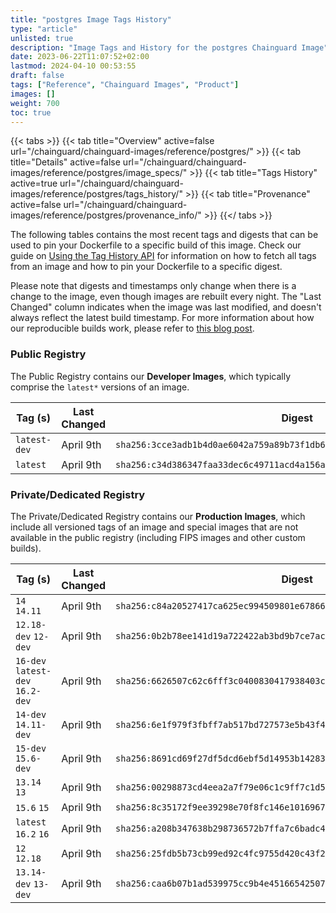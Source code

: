 ```yaml
---
title: "postgres Image Tags History"
type: "article"
unlisted: true
description: "Image Tags and History for the postgres Chainguard Image"
date: 2023-06-22T11:07:52+02:00
lastmod: 2024-04-10 00:53:55
draft: false
tags: ["Reference", "Chainguard Images", "Product"]
images: []
weight: 700
toc: true
---
```


{{< tabs >}}
{{< tab title="Overview" active=false url="/chainguard/chainguard-images/reference/postgres/" >}}
{{< tab title="Details" active=false url="/chainguard/chainguard-images/reference/postgres/image_specs/" >}}
{{< tab title="Tags History" active=true url="/chainguard/chainguard-images/reference/postgres/tags_history/" >}}
{{< tab title="Provenance" active=false url="/chainguard/chainguard-images/reference/postgres/provenance_info/" >}}
{{</ tabs >}}

The following tables contains the most recent tags and digests that can be used to pin your Dockerfile to a specific build of this image. Check our guide on [Using the Tag History API](/chainguard/chainguard-images/using-the-tag-history-api/) for information on how to fetch all tags from an image and how to pin your Dockerfile to a specific digest.

Please note that digests and timestamps only change when there is a change to the image, even though images are rebuilt every night. The "Last Changed" column indicates when the image was last modified, and doesn't always reflect the latest build timestamp. For more information about how our reproducible builds work, please refer to [this blog post](https://www.chainguard.dev/unchained/reproducing-chainguards-reproducible-image-builds).

### Public Registry
The Public Registry contains our **Developer Images**, which typically comprise the `latest*` versions of an image.

| Tag (s)       | Last Changed | Digest                                                                    |
|---------------|--------------|---------------------------------------------------------------------------|
|  `latest-dev` | April 9th    | `sha256:3cce3adb1b4d0ae6042a759a89b73f1db6be5d50efddd401a5c32507873479c2` |
|  `latest`     | April 9th    | `sha256:c34d386347faa33dec6c49711acd4a156a0ab41345c44fb2920dd855ddf981fd` |


### Private/Dedicated Registry
The Private/Dedicated Registry contains our **Production Images**, which include all versioned tags of an image and special images that are not available in the public registry (including FIPS images and other custom builds).

| Tag (s)                           | Last Changed | Digest                                                                    |
|-----------------------------------|--------------|---------------------------------------------------------------------------|
|  `14` `14.11`                     | April 9th    | `sha256:c84a20527417ca625ec994509801e67866f47de2f860b3ae46ca1142e38f21e5` |
|  `12.18-dev` `12-dev`             | April 9th    | `sha256:0b2b78ee141d19a722422ab3bd9b7ce7ac383d64cdc03b183fd4636d30890050` |
|  `16-dev` `latest-dev` `16.2-dev` | April 9th    | `sha256:6626507c62c6fff3c0400830417938403c34d42018df6b95254200d55a28840e` |
|  `14-dev` `14.11-dev`             | April 9th    | `sha256:6e1f979f3fbff7ab517bd727573e5b43f47103c9cc49e8cc1557e2fa83907b27` |
|  `15-dev` `15.6-dev`              | April 9th    | `sha256:8691cd69f27df5dcd6ebf5d14953b142831e444f4d8f2180b638ed739d385b85` |
|  `13.14` `13`                     | April 9th    | `sha256:00298873cd4eea2a7f79e06c1c9ff7c1d5cfbc38f32036fed64ded49c4439d35` |
|  `15.6` `15`                      | April 9th    | `sha256:8c35172f9ee39298e70f8fc146e1016967a2d78d0e7ce2caa8eace462f7d15d9` |
|  `latest` `16.2` `16`             | April 9th    | `sha256:a208b347638b298736572b7ffa7c6badc463646e57c9479f8457b5225de34d0b` |
|  `12` `12.18`                     | April 9th    | `sha256:25fdb5b73cb99ed92c4fc9755d420c43f2f8aa3b21476234ce72371b14143e72` |
|  `13.14-dev` `13-dev`             | April 9th    | `sha256:caa6b07b1ad539975cc9b4e4516654250788b338b834b7c85f6f752a31bc1819` |

